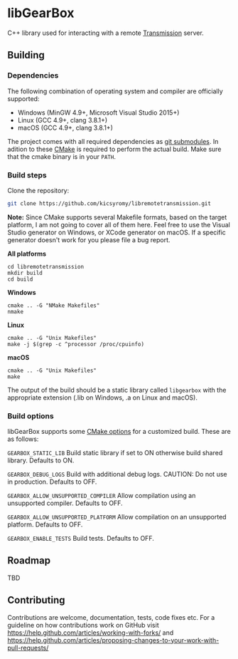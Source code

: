 # libGearBox
C++ library used for interacting with a remote [Transmission](https://transmissionbt.com/) server.

## Building
### Dependencies
The following combination of operating system and compiler are officially supported:
 * Windows (MinGW 4.9+, Microsoft Visual Studio 2015+)
 * Linux (GCC 4.9+, clang 3.8.1+)
 * macOS (GCC 4.9+, clang 3.8.1+)

The project comes with all required dependencies as [git submodules](https://git-scm.com/book/en/v2/Git-Tools-Submodules). In adition to these [CMake](https://cmake.org/) is required to perform the actual build. Make sure that the cmake binary is in your `PATH`.

### Build steps
Clone the repository:
```bash
git clone https://github.com/kicsyromy/libremotetransmission.git
```
**Note:** Since CMake supports several Makefile formats, based on the target platform, I am not going to cover all of them here. Feel free to use the Visual Studio generator on Windows, or XCode generator on macOS. If a specific generator doesn't work for you please file a bug report.

**All platforms**
```
cd libremotetransmission
mkdir build
cd build
```

**Windows**
```
cmake .. -G "NMake Makefiles"
nmake
```

**Linux**
```
cmake .. -G "Unix Makefiles"
make -j $(grep -c ^processor /proc/cpuinfo)
```

**macOS**
```
cmake .. -G "Unix Makefiles"
make
```

The output of the build should be a static library called `libgearbox` with the appropriate extension (.lib on Windows, .a on Linux and macOS).

### Build options
libGearBox supports some [CMake options](https://cmake.org/cmake/help/v3.7/command/option.html) for a customized build. These are as follows:

`GEARBOX_STATIC_LIB` Build static library if set to ON otherwise build shared library. Defaults to ON.

`GEARBOX_DEBUG_LOGS` Build with additional debug logs. CAUTION: Do not use in production. Defaults to OFF.

`GEARBOX_ALLOW_UNSUPPORTED_COMPILER` Allow compilation using an unsupported compiler. Defaults to OFF.

`GEARBOX_ALLOW_UNSUPPORTED_PLATFORM` Allow compilation on an unsupported platform. Defaults to OFF.

`GEARBOX_ENABLE_TESTS` Build tests. Defaults to OFF.

## Roadmap
TBD

## Contributing
Contributions are welcome, documentation, tests, code fixes etc. For a guideline on how contributions work on GitHub visit https://help.github.com/articles/working-with-forks/ and https://help.github.com/articles/proposing-changes-to-your-work-with-pull-requests/
